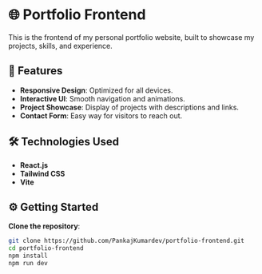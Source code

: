 # 🌐 Portfolio Frontend
This is the frontend of my personal portfolio website, built to showcase my projects, skills, and experience.

## 🚀 Features
- **Responsive Design**: Optimized for all devices.
- **Interactive UI**: Smooth navigation and animations.
- **Project Showcase**: Display of projects with descriptions and links.
- **Contact Form**: Easy way for visitors to reach out.

## 🛠️ Technologies Used
- **React.js**
- **Tailwind CSS**
- **Vite**

## ⚙️ Getting Started
**Clone the repository**:
```bash
git clone https://github.com/PankajKumardev/portfolio-frontend.git
cd portfolio-frontend
npm install
npm run dev
